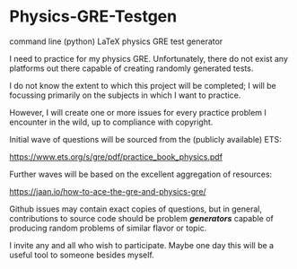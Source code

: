 # Physics-GRE-Testgen
command line (python) LaTeX physics GRE test generator

I need to practice for my physics GRE. Unfortunately, there do not exist any platforms out there capable of creating randomly generated tests.

I do not know the extent to which this project will be completed; I will be focussing primarily on the subjects in which I want to practice.

However, I will create one or more issues for every practice problem I encounter in the wild, up to compliance with copyright. 

Initial wave of questions will be sourced from the (publicly available) ETS:

https://www.ets.org/s/gre/pdf/practice_book_physics.pdf

Further waves will be based on the excellent aggregation of resources:

https://jaan.io/how-to-ace-the-gre-and-physics-gre/

Github issues may contain exact copies of questions, but in general, contributions to source code should be problem ***generators*** capable of producing random problems of similar flavor or topic.

I invite any and all who wish to participate. Maybe one day this will be a useful tool to someone besides myself.

